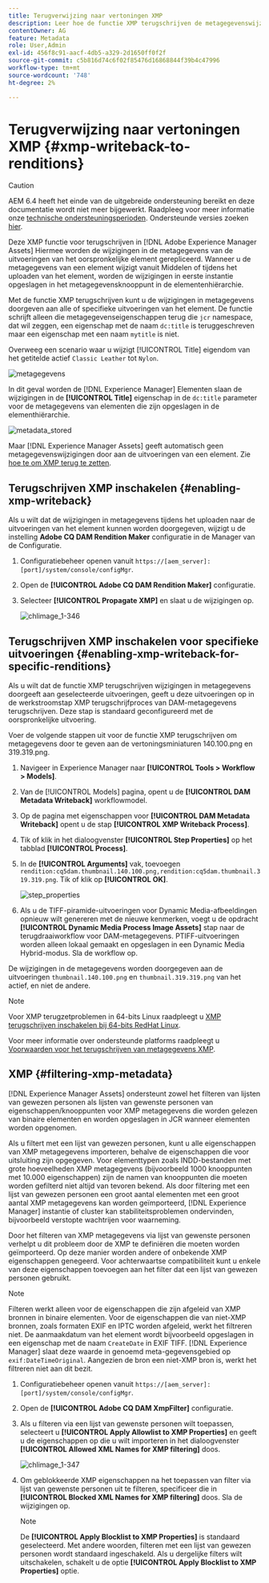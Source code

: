 ```yaml
---
title: Terugverwijzing naar vertoningen XMP
description: Leer hoe de functie XMP terugschrijven de metagegevenswijzigingen voor een element doorgeeft aan alle of aan specifieke uitvoeringen van het element.
contentOwner: AG
feature: Metadata
role: User,Admin
exl-id: 456f8c91-aacf-4db5-a329-2d1650ff0f2f
source-git-commit: c5b816d74c6f02f85476d16868844f39b4c47996
workflow-type: tm+mt
source-wordcount: '748'
ht-degree: 2%

---
```


# Terugverwijzing naar vertoningen XMP {#xmp-writeback-to-renditions}

>[!CAUTION]
>
>AEM 6.4 heeft het einde van de uitgebreide ondersteuning bereikt en deze documentatie wordt niet meer bijgewerkt. Raadpleeg voor meer informatie onze [technische ondersteuningsperioden](https://helpx.adobe.com/support/programs/eol-matrix.html). Ondersteunde versies zoeken [hier](https://experienceleague.adobe.com/docs/).

Deze XMP functie voor terugschrijven in [!DNL Adobe Experience Manager Assets] Hiermee worden de wijzigingen in de metagegevens van de uitvoeringen van het oorspronkelijke element gerepliceerd. Wanneer u de metagegevens van een element wijzigt vanuit Middelen of tijdens het uploaden van het element, worden de wijzigingen in eerste instantie opgeslagen in het metagegevensknooppunt in de elementenhiërarchie.

Met de functie XMP terugschrijven kunt u de wijzigingen in metagegevens doorgeven aan alle of specifieke uitvoeringen van het element. De functie schrijft alleen die metagegevenseigenschappen terug die `jcr` namespace, dat wil zeggen, een eigenschap met de naam `dc:title` is teruggeschreven maar een eigenschap met een naam `mytitle` is niet.

Overweeg een scenario waar u wijzigt [!UICONTROL Title] eigendom van het getitelde actief `Classic Leather` tot `Nylon`.

![metagegevens](assets/metadata.png)

In dit geval worden de [!DNL Experience Manager] Elementen slaan de wijzigingen in de **[!UICONTROL Title]** eigenschap in de `dc:title` parameter voor de metagegevens van elementen die zijn opgeslagen in de elementhiërarchie.

![metadata_stored](assets/metadata_stored.png)

Maar [!DNL Experience Manager Assets] geeft automatisch geen metagegevenswijzigingen door aan de uitvoeringen van een element. Zie [hoe te om XMP terug te zetten](#enabling-xmp-writeback).

## Terugschrijven XMP inschakelen {#enabling-xmp-writeback}

Als u wilt dat de wijzigingen in metagegevens tijdens het uploaden naar de uitvoeringen van het element kunnen worden doorgegeven, wijzigt u de instelling **Adobe CQ DAM Rendition Maker** configuratie in de Manager van de Configuratie.

1. Configuratiebeheer openen vanuit `https://[aem_server]:[port]/system/console/configMgr`.
1. Open de **[!UICONTROL Adobe CQ DAM Rendition Maker]** configuratie.
1. Selecteer **[!UICONTROL Propagate XMP]** en slaat u de wijzigingen op.

   ![chlimage_1-346](assets/chlimage_1-346.png)

## Terugschrijven XMP inschakelen voor specifieke uitvoeringen {#enabling-xmp-writeback-for-specific-renditions}

Als u wilt dat de functie XMP terugschrijven wijzigingen in metagegevens doorgeeft aan geselecteerde uitvoeringen, geeft u deze uitvoeringen op in de werkstroomstap XMP terugschrijfproces van DAM-metagegevens terugschrijven. Deze stap is standaard geconfigureerd met de oorspronkelijke uitvoering.

Voer de volgende stappen uit voor de functie XMP terugschrijven om metagegevens door te geven aan de vertoningsminiaturen 140.100.png en 319.319.png.

1. Navigeer in Experience Manager naar **[!UICONTROL Tools > Workflow > Models]**.
1. Van de [!UICONTROL Models] pagina, opent u de **[!UICONTROL DAM Metadata Writeback]** workflowmodel.
1. Op de pagina met eigenschappen voor **[!UICONTROL DAM Metadata Writeback]** opent u de stap **[!UICONTROL XMP Writeback Process]**.
1. Tik of klik in het dialoogvenster **[!UICONTROL Step Properties]** op het tabblad **[!UICONTROL Process]**.
1. In de **[!UICONTROL Arguments]** vak, toevoegen `rendition:cq5dam.thumbnail.140.100.png,rendition:cq5dam.thumbnail.319.319.png`. Tik of klik op **[!UICONTROL OK]**.

   ![step_properties](assets/step_properties.png)

1. Als u de TIFF-piramide-uitvoeringen voor Dynamic Media-afbeeldingen opnieuw wilt genereren met de nieuwe kenmerken, voegt u de opdracht **[!UICONTROL Dynamic Media Process Image Assets]** stap naar de terugdraaiworkflow voor DAM-metagegevens.
PTIFF-uitvoeringen worden alleen lokaal gemaakt en opgeslagen in een Dynamic Media Hybrid-modus. Sla de workflow op.

De wijzigingen in de metagegevens worden doorgegeven aan de uitvoeringen `thumbnail.140.100.png` en `thumbnail.319.319.png` van het actief, en niet de andere.

>[!NOTE]
>
>Voor XMP terugzetproblemen in 64-bits Linux raadpleegt u [XMP terugschrijven inschakelen bij 64-bits RedHat Linux](https://helpx.adobe.com/experience-manager/kb/enable-xmp-write-back-64-bit-redhat.html).
>
>Voor meer informatie over ondersteunde platforms raadpleegt u [Voorwaarden voor het terugschrijven van metagegevens XMP](/help/sites-deploying/technical-requirements.md#requirements-for-aem-assets-xmp-metadata-write-back).

## XMP {#filtering-xmp-metadata}

[!DNL Experience Manager Assets] ondersteunt zowel het filteren van lijsten van gewezen personen als lijsten van gewenste personen van eigenschappen/knooppunten voor XMP metagegevens die worden gelezen van binaire elementen en worden opgeslagen in JCR wanneer elementen worden opgenomen.

Als u filtert met een lijst van gewezen personen, kunt u alle eigenschappen van XMP metagegevens importeren, behalve de eigenschappen die voor uitsluiting zijn opgegeven. Voor elementtypen zoals INDD-bestanden met grote hoeveelheden XMP metagegevens (bijvoorbeeld 1000 knooppunten met 10.000 eigenschappen) zijn de namen van knooppunten die moeten worden gefilterd niet altijd van tevoren bekend. Als door filtering met een lijst van gewezen personen een groot aantal elementen met een groot aantal XMP metagegevens kan worden geïmporteerd, [!DNL Experience Manager] instantie of cluster kan stabiliteitsproblemen ondervinden, bijvoorbeeld verstopte wachtrijen voor waarneming.

Door het filteren van XMP metagegevens via lijst van gewenste personen verhelpt u dit probleem door de XMP te definiëren die moeten worden geïmporteerd. Op deze manier worden andere of onbekende XMP eigenschappen genegeerd. Voor achterwaartse compatibiliteit kunt u enkele van deze eigenschappen toevoegen aan het filter dat een lijst van gewezen personen gebruikt.

>[!NOTE]
>
>Filteren werkt alleen voor de eigenschappen die zijn afgeleid van XMP bronnen in binaire elementen. Voor de eigenschappen die van niet-XMP bronnen, zoals formaten EXIF en IPTC worden afgeleid, werkt het filtreren niet. De aanmaakdatum van het element wordt bijvoorbeeld opgeslagen in een eigenschap met de naam `CreateDate` in EXIF TIFF. [!DNL Experience Manager] slaat deze waarde in genoemd meta-gegevensgebied op `exif:DateTimeOriginal`. Aangezien de bron een niet-XMP bron is, werkt het filtreren niet aan dit bezit.

1. Configuratiebeheer openen vanuit `https://[aem_server]:[port]/system/console/configMgr`.
1. Open de **[!UICONTROL Adobe CQ DAM XmpFilter]** configuratie.
1. Als u filteren via een lijst van gewenste personen wilt toepassen, selecteert u **[!UICONTROL Apply Allowlist to XMP Properties]** en geeft u de eigenschappen op die u wilt importeren in het dialoogvenster **[!UICONTROL Allowed XML Names for XMP filtering]** doos.

   ![chlimage_1-347](assets/chlimage_1-347.png)

1. Om geblokkeerde XMP eigenschappen na het toepassen van filter via lijst van gewenste personen uit te filteren, specificeer die in **[!UICONTROL Blocked XML Names for XMP filtering]** doos. Sla de wijzigingen op.

   >[!NOTE]
   >
   >De **[!UICONTROL Apply Blocklist to XMP Properties]** is standaard geselecteerd. Met andere woorden, filteren met een lijst van gewezen personen wordt standaard ingeschakeld. Als u dergelijke filters wilt uitschakelen, schakelt u de optie **[!UICONTROL Apply Blocklist to XMP Properties]** optie.
